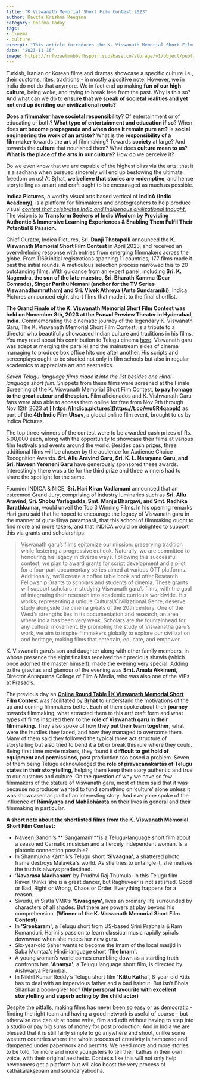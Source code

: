 ```yaml
---
title: "K Viswanath Memorial Short Film Contest 2023" 
author: Kavita Krishna Meegama
category: Dharma Today
tags: 
- cinema
- culture
excerpt: "This article introduces the K. Viswanath Memorial Short Film Contest, showcasing films that honor the legendary director's legacy in depicting Indian culture."
date: "2023-11-16"
image: https://rnfvzaelmwbbvfbsppir.supabase.co/storage/v1/object/public/brhatwebsite/05dhiti/kviswanathfilmcontest.webp
---
```


Turkish, Iranian or Korean films and dramas showcase a specific culture i.e., their customs, rites, traditions - in mostly a positive note. However, we in India do not do that anymore. We in fact end up making **fun of our high culture**, being woke, and trying to break free from the past. Why is this so? And what can we do to **ensure that we speak of societal realities and yet not end up deriding our civilizational roots?**

**Does a filmmaker have societal responsibility**? Of entertainment or of educating or both? **What type of entertainment and education if so**? When does **art become propaganda and when does it remain pure art?** Is **social engineering the work of an artiste?** What is the **responsibility of a filmmaker** towards the **art** of filmmaking? Towards **society** at large? And towards the **culture** that nourished them? What does **culture mean to us**? **What is the place of the arts in our culture?** How do we perceive it? 

Do we even know that we are capable of the highest bliss via the arts, that it is a sādhanā when pursued sincerely will end up bestowing the ultimate freedom on us! At Bṛhat, **we believe that stories are redemptive**, and hence storytelling as an art and craft ought to be encouraged as much as possible. 

**Indica Pictures,** a worthy visual arts based vertical of **IndicA (Indic Academy)**, is a platform for filmmakers and photographers to help produce visual _<span style="text-decoration:underline;">content that celebrates Indic and Indigenous civilizational thought.</span>_ The vision is to **Transform Seekers of Indic Wisdom by Providing Authentic & Immersive Learning Experiences & Enabling Them Fulfil Their Potential & Passion.**

Chief Curator, Indica Pictures, Sri. **Danji Thotapalli** announced the **K. Viswanath Memorial Short Film Contest** in April 2023, and received an overwhelming response with entries from emerging filmmakers across the globe. From 1169 initial registrations spanning 11 countries, 177 films made it past the initial rounds. A meticulous selection process narrowed this to 20 outstanding films. With guidance from an expert panel, including **Sri. K. Nagendra, the son of the late maestro, Sri. Bharath Kamma (Dear Comrade), Singer Parthu Nemani (anchor for the TV Series Viswanadhamrutham) and Sri. Vivek Athreya (Ante Sundaraniki)**, Indica Pictures announced eight short films that made it to the final shortlist. 

**The Grand Finale of the K. Viswanath Memorial Short Film Contest was held on November 8th, 2023 at the Prasad Preview Theater in Hyderabad, India.** Commemorating the cinematic journey of the legendary K. Viswanath Garu, The K. Viswanath Memorial Short Film Contest, is a tribute to a director who beautifully showcased Indian culture and traditions in his films. You may read about his contribution to Telugu cinema [here](https://www.brhat.in/dhiti/kvishwanathlegacy). Viswanath garu was adept at merging the parallel and the mainstream sides of cinema managing to produce box office hits one after another. His scripts and screenplays ought to be studied not only in film schools but also in regular academics to appreciate art and aesthetics.  

_Seven Telugu-language films made it into the list besides one Hindi-language short film._ Snippets from these films were screened at the Finale Screening of the K. Viswanath Memorial Short Film Contest, **to pay homage to the great auteur and thespian.** Film aficionados and K. Vishwanath Garu fans were also able to access them online for free from Nov 9th through Nov 12th 2023 at **[ https://Indica.pictures](https://t.co/wu8R4qappk)** as part of the **4th Indic Film Utsav**, a global online film event, brought to us by Indica Pictures.

The top three winners of the contest were to be awarded cash prizes of Rs. 5,00,000 each, along with the opportunity to showcase their films at various film festivals and events around the world. Besides cash prizes, three additional films will be chosen by the audience for Audience Choice Recognition Awards. **Sri. Allu Aravind Garu, Sri. K. L. Narayana Garu, and Sri. Naveen Yereneni Garu** have generously sponsored these awards. Interestingly there was a tie for the third prize and three winners had to share the spotlight for the same.

Founder INDICA & NICE, **Sri. Hari Kiran Vadlamani** announced that an esteemed Grand Jury, comprising of industry luminaries such as **Sri. Allu Aravind, Sri. Shobu Yarlagadda, Smt. Manju Bhargavi, and Smt. Radhika Sarathkumar,** would unveil the Top 3 Winning Films. In his opening remarks Hari garu said that he hoped to encourage the legacy of Viswanath garu in the manner of guru-śiṣya paramparā, that this school of filmmaking ought to find more and more takers, and that INDICA would be delighted to support this via grants and scholarships:

>Viswanath garu’s films epitomize our mission: preserving tradition while fostering a progressive outlook. Naturally, we are committed to honouring his legacy in diverse ways. Following this successful contest, we plan to award grants for script development and a pilot for a four-part documentary series aimed at various OTT platforms. Additionally, we'll create a coffee table book and offer Research Fellowship Grants to scholars and students of cinema. These grants will support scholars in studying Viswanath garu’s films, with the goal of integrating their research into academic curricula worldwide. His works, representing a unique Cultural/Civilizational Genre, deserve study alongside the cinema greats of the 20th century. One of the West's strengths lies in its documentation and research, an area where India has been very weak. Scholars are the fountainhead for any cultural movement. By promoting the study of Viswanatha garu’s work, we aim to inspire filmmakers globally to explore our civilization and heritage, making films that entertain, educate, and empower.

K. Viswanath garu’s son and daughter along with other family members, in whose presence the eight finalists received their precious shawls (which once adorned the master himself),  made the evening very special. Adding to the gravitas and glamour of the evening was **Smt. Amala Akkineni,** Director Annapurna College of Film & Media, who was also one of the VIPs at Prasad’s.

The previous day an **[Online Round Table | K Viswanath Memorial Short Film Contest](https://www.youtube.com/watch?v=xDBIJfx6L5U&t=4109s)** was facilitated by **Bṛhat** to understand the motivations of the up and coming filmmakers better. Each of them spoke about their  **journey** towards filmmaking, what attracted them to this art/ craft form and what types of films inspired them to the **role of Viswanath garu in their filmmaking.** They also spoke of how **they put their team together**, what were the hurdles they faced, and how they managed to overcome them. Many of them said they followed the typical three act structure of storytelling but also tried to bend it a bit or break this rule where they could. Being first time movie makers, they found it **difficult to get hold of equipment and permissions**, post production too posed a problem. Seven of them being Telugu acknowledged the **role of pravacanakartās of Telugu states in their storytelling,** helping them keep their story authentic and true to our customs and culture. On the question of why we have so few filmmakers of the stature of Viswanath garu, most of them said that it was because no producer wanted to fund something on ‘culture’ alone unless it was showcased as part of an  interesting story. And everyone spoke of the influence of **Rāmāyaṇa and Mahābhārata** on their lives in general and their filmmaking in particular.

**A short note about the shortlisted films from the K. Viswanath Memorial Short Film Contest:**

* Naveen Gandhi’s **'Sangamam'**is a Telugu-language short film about a seasoned Carnatic musician and a fiercely independent woman. Is a platonic connection possible?
* In Shanmukha Karthik’s Telugu short **'Sivaagna'**, a shattered photo frame destroys Malavika's world. As she tries to untangle it, she realizes the truth is always predestined. 
* ‘**Navarasa Madhanam’** by Prudhvi Raj Thumula. In this Telugu film Kaveri thinks she is a great dancer, but Raghuveer is not satisfied. Good or Bad, Right or Wrong, Chaos or Order. Everything happens for a reason.
* Sivudu, in Sistla VMK’s **'Sivaagnya'**, lives an ordinary life surrounded by characters of all shades. But there are powers at play beyond his comprehension. **(Winner of the K. Viswanath Memorial Short Film Contest)**
* In **'Sreekaram'**, a Telugu short from US-based Srini Prabhala & Ram Komanduri, Harini's passion to learn classical music rapidly spirals downward when she meets her new guru. 
* Six-year-old Saher wants to become the Imam of the local masjid in Saba Mumtaz’s Hindi-language short '**The Imam'**. 
* A young woman’s world comes crumbling down as a startling truth confronts her. **'Ananya'**, a Telugu language short film, is directed by Aishwarya Perambai. 
* In Nikhil Kumar Reddy’s Telugu short film **'Kittu Katha'**, 8-year-old Kittu has to deal with an impervious father and a bad haircut. But isn’t Bhola Shankar a boon-giver too? **(My personal favourite with excellent storytelling and superb acting by the child actor)**

Despite the pitfalls, making films has never been so easy or as democratic - finding the right team and having a good network is useful of course - but otherwise one can sit at home write, film and edit without having to step into a studio or pay big sums of money for post production. And in India we are blessed that it is still fairly simple to go anywhere and shoot, unlike some western countries where the whole process of creativity is hampered and dampened under paperwork and permits. We need more and more stories to be told, for more and more youngsters to tell their kathās in their own voice, with their original aesthetic. Contests like this will not only help newcomers get a platform but will also boost the very process of kathākālakṣepam and soundaryabodha. 